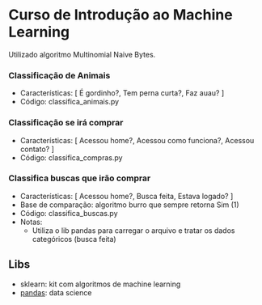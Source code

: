 # Curso de Introdução ao Machine Learning

Utilizado algoritmo Multinomial Naive Bytes.


### Classificação de Animais
* Características: [ É gordinho?, Tem perna curta?, Faz auau? ]
* Código: classifica_animais.py

### Classificação se irá comprar
* Características: [ Acessou home?, Acessou como funciona?, Acessou contato? ]
* Código: classifica_compras.py

### Classifica buscas que irão comprar
* Características: [ Acessou home?, Busca feita, Estava logado? ]
* Base de comparação: algoritmo burro que sempre retorna Sim (1)
* Código: classifica_buscas.py
* Notas:
  * Utiliza o lib pandas para carregar o arquivo e tratar os dados categóricos (busca feita)

## Libs
* sklearn: kit com algoritmos de machine learning
* [pandas](http://pandas.pydata.org/): data science